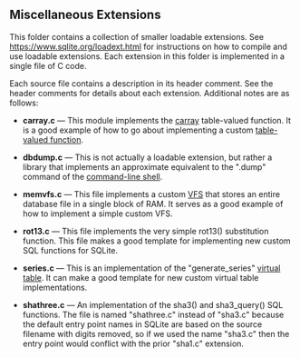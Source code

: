 ## Miscellaneous Extensions

This folder contains a collection of smaller loadable extensions.
See <https://www.sqlite.org/loadext.html> for instructions on how
to compile and use loadable extensions.
Each extension in this folder is implemented in a single file of C code.

Each source file contains a description in its header comment.  See the
header comments for details about each extension.  Additional notes are
as follows:

  *  **carray.c** &mdash;  This module implements the
     [carray](https://www.sqlite.org/carray.html) table-valued function.
     It is a good example of how to go about implementing a custom
     [table-valued function](https://www.sqlite.org/vtab.html#tabfunc2).

  *  **dbdump.c** &mdash;  This is not actually a loadable extension, but
     rather a library that implements an approximate equivalent to the
     ".dump" command of the
     [command-line shell](https://www.sqlite.org/cli.html).

  *  **memvfs.c** &mdash;  This file implements a custom
     [VFS](https://www.sqlite.org/vfs.html) that stores an entire database
     file in a single block of RAM.  It serves as a good example of how
     to implement a simple custom VFS.

  *  **rot13.c** &mdash;  This file implements the very simple rot13()
     substitution function.  This file makes a good template for implementing
     new custom SQL functions for SQLite.

  *  **series.c** &mdash;  This is an implementation of the
     "generate_series" [virtual table](https://www.sqlite.org/vtab.html).
     It can make a good template for new custom virtual table implementations.

  *  **shathree.c** &mdash;  An implementation of the sha3() and
     sha3_query() SQL functions.  The file is named "shathree.c" instead
     of "sha3.c" because the default entry point names in SQLite are based
     on the source filename with digits removed, so if we used the name
     "sha3.c" then the entry point would conflict with the prior "sha1.c"
     extension.
